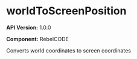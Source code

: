 # worldToScreenPosition

**API Version:** 1.0.0

**Component:** RebelCODE

Converts world coordinates to screen coordinates

